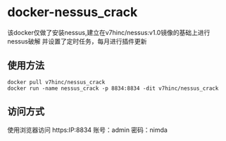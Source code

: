 # docker-nessus_crack
该docker仅做了安装nessus,建立在v7hinc/nessus:v1.0镜像的基础上进行nessus破解
并设置了定时任务，每月进行插件更新

## 使用方法
```shell script
docker pull v7hinc/nessus_crack
docker run -name nessus_crack -p 8834:8834 -dit v7hinc/nessus_crack
```

## 访问方式
使用浏览器访问 https:IP:8834
账号：admin
密码：nimda

